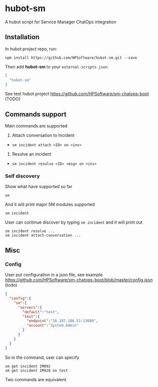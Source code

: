 # hubot-sm

A hubot script for Service Manager ChatOps integration

## Installation

In hubot project repo, run:

`npm install https://github.com/HPSoftware/hubot-sm.git --save`

Then add **hubot-sm** to your `external-scripts.json`:

```json
[
  "hubot-sm"
]
```

See test hubot project https://github.com/HPSoftware/sm-chatops-boot (TODO)

## Commands support

Main commands are supported

1. Attach conversation to Incident
  * `sm incident attach <ID> on <ins>`
1. Resolve an incident
  * `sm incident resolve <ID> <msg> on <ins>`

### Self discovery

Show what have supported so far
```
sm
```
And it will print major SM modules supported
```
sm incident
```
User can continue discover by typing `sm incident` and it will print out
```
sm incident resolve ...
sm incident attach-conversation ...
```

## Misc

### Config
User put configuration in a json file, see example https://github.com/HPSoftware/sm-chatops-boot/blob/master/config.json (todo)
```json
{
  "config":{
    "sm":{
      "servers":{
        "default":"test",
        "test":{
          "endpoint":"16.187.186.51:13080",
          "account":"System.Admin"
        }
      }
    }
  }
}
```
So in the command, user can specify
```
sm get incident IM092
sm get incident IM928 on test
```
Two commands are equivalent.
